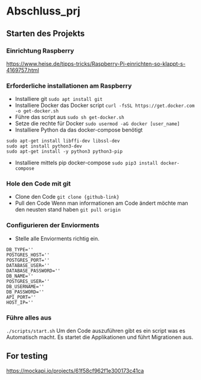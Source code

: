 # Abschluss_prj

## Starten des Projekts

### Einrichtung Raspberry
https://www.heise.de/tipps-tricks/Raspberry-Pi-einrichten-so-klappt-s-4169757.html

### Erforderliche installationen am Raspberry
- Installiere git
`sudo apt install git`
- Installiere Docker das Docker script
`curl -fsSL https://get.docker.com -o get-docker.sh`
- Führe das script aus
`sudo sh get-docker.sh`
- Setze die rechte für Docker
`sudo usermod -aG docker [user_name]`
- Installiere Python da das docker-compose benötigt
```
sudo apt-get install libffi-dev libssl-dev
sudo apt install python3-dev
sudo apt-get install -y python3 python3-pip
```
- Installiere mittels pip docker-compose
`sudo pip3 install docker-compose`



### Hole den Code mit git
- Clone den Code
`git clone {github-link}`
- Pull den Code
Wenn man informationen am Code ändert möchte man den neusten stand haben
`git pull origin`

### Configurieren der Enviorments
- Stelle alle Enviorments richtig ein.
```
DB_TYPE=''
POSTGRES_HOST=''
POSTGRES_PORT=''
DATABASE_USER=''
DATABASE_PASSWORD=''
DB_NAME=''
POSTGRES_USER=''
DB_USERNAME=''
DB_PASSWORD=''
API_PORT=''
HOST_IP=''
```

### Führe alles aus
`./scripts/start.sh`
Um den Code auszuführen gibt es ein script was es Automatisch macht.
Es startet die Applikationen und führt Migrationen aus.




## For testing
https://mockapi.io/projects/61f58cf962f1e300173c41ca